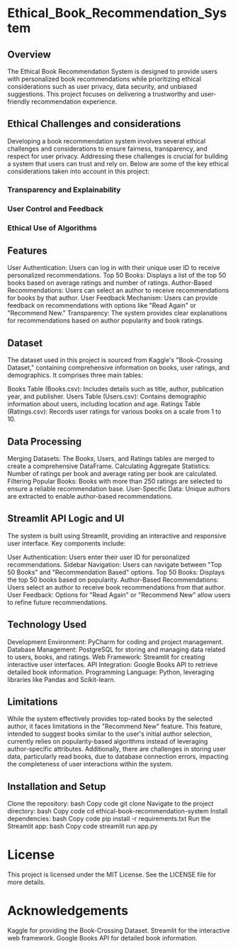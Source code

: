 # Ethical_Book_Recommendation_System

## Overview
The Ethical Book Recommendation System is designed to provide users with personalized book recommendations while prioritizing ethical considerations such as user privacy, data security, and unbiased suggestions. This project focuses on delivering a trustworthy and user-friendly recommendation experience.

## Ethical Challenges and considerations 
Developing a book recommendation system involves several ethical challenges and considerations to ensure fairness, transparency, and respect for user privacy. Addressing these challenges is crucial for building a system that users can trust and rely on. Below are some of the key ethical considerations taken into account in this project:

### Transparency and Explainability
### User Control and Feedback
### Ethical Use of Algorithms

## Features
User Authentication: Users can log in with their unique user ID to receive personalized recommendations.
Top 50 Books: Displays a list of the top 50 books based on average ratings and number of ratings.
Author-Based Recommendations: Users can select an author to receive recommendations for books by that author.
User Feedback Mechanism: Users can provide feedback on recommendations with options like "Read Again" or "Recommend New."
Transparency: The system provides clear explanations for recommendations based on author popularity and book ratings.

## Dataset
The dataset used in this project is sourced from Kaggle's "Book-Crossing Dataset," containing comprehensive information on books, user ratings, and demographics. It comprises three main tables:

Books Table (Books.csv): Includes details such as title, author, publication year, and publisher.
Users Table (Users.csv): Contains demographic information about users, including location and age.
Ratings Table (Ratings.csv): Records user ratings for various books on a scale from 1 to 10.

## Data Processing
Merging Datasets: The Books, Users, and Ratings tables are merged to create a comprehensive DataFrame.
Calculating Aggregate Statistics: Number of ratings per book and average rating per book are calculated.
Filtering Popular Books: Books with more than 250 ratings are selected to ensure a reliable recommendation base.
User-Specific Data: Unique authors are extracted to enable author-based recommendations.

## Streamlit API Logic and UI
The system is built using Streamlit, providing an interactive and responsive user interface. Key components include:

User Authentication: Users enter their user ID for personalized recommendations.
Sidebar Navigation: Users can navigate between "Top 50 Books" and "Recommendation Based" options.
Top 50 Books: Displays the top 50 books based on popularity.
Author-Based Recommendations: Users select an author to receive book recommendations from that author.
User Feedback: Options for "Read Again" or "Recommend New" allow users to refine future recommendations.

## Technology Used
Development Environment: PyCharm for coding and project management.
Database Management: PostgreSQL for storing and managing data related to users, books, and ratings.
Web Framework: Streamlit for creating interactive user interfaces.
API Integration: Google Books API to retrieve detailed book information.
Programming Language: Python, leveraging libraries like Pandas and Scikit-learn.

## Limitations
While the system effectively provides top-rated books by the selected author, it faces limitations in the "Recommend New" feature. This feature, intended to suggest books similar to the user's initial author selection, currently relies on popularity-based algorithms instead of leveraging author-specific attributes. Additionally, there are challenges in storing user data, particularly read books, due to database connection errors, impacting the completeness of user interactions within the system.

## Installation and Setup
Clone the repository:
bash
Copy code
git clone <repository-url>
Navigate to the project directory:
bash
Copy code
cd ethical-book-recommendation-system
Install dependencies:
bash
Copy code
pip install -r requirements.txt
Run the Streamlit app:
bash
Copy code
streamlit run app.py

# License
This project is licensed under the MIT License. See the LICENSE file for more details.

# Acknowledgements
Kaggle for providing the Book-Crossing Dataset.
Streamlit for the interactive web framework.
Google Books API for detailed book information.
